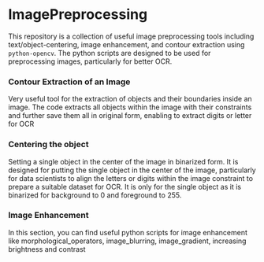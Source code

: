# ImagePreprocessing
This repository is a collection of useful image preprocessing tools including text/object-centering, image enhancement, and contour extraction using ```python-opencv```. The python scripts are designed to be used for preprocessing images, particularly for better OCR. 

### Contour Extraction of an Image
Very useful tool for the extraction of objects and their boundaries inside an image. The code extracts all objects within the image with their constraints and further save them all in original form, enabling to extract digits or letter for OCR

### Centering the object
Setting a single object in the center of the image in binarized form. It is designed for putting the  single object in the center of the image, particularly  for data scientists to align the letters or digits within the image constraint to prepare a suitable dataset for OCR. It is only for the single object as it is binarized for background to 0 and foreground to 255. 

### Image Enhancement
In this section, you can find useful python scripts for image enhancement like morphological_operators, image_blurring, image_gradient, increasing brightness and contrast 
